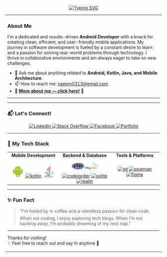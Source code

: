 
<div align="center">
  <a href="https://github.com/YOUR_GITHUB_USERNAME">
  <img src="https://readme-typing-svg.herokuapp.com?font=Inter&size=24&color=36BCF7¢er=true&vCenter=true&width=500&lines=Hi+there%2C+I'm+Muhammad+Naeem+👋;A+Passionate+Android+Developer;Always+Learning+and+Creating" alt="Typing SVG" />
  </a>
</div>

<table>
<tr>
<td width="65%" valign="top">

### About Me

I'm a dedicated and results-driven **Android Developer** with a knack for creating clean, efficient, and user-friendly mobile applications. My journey in software development is fueled by a constant desire to learn and a passion for solving real-world problems through technology. I thrive in collaborative environments and am always eager to take on new challenges.

- 💬 Ask me about anything related to **Android, Kotlin, Java, and Mobile Architecture**.
- 📫 How to reach me: [naeem0313@email.com](mailto:naeem0313@gmail.com)
- 🌱 **[More about me — click here!](https://naeemdev.github.io/Muhammad-Naeem/)** 🚀
<hr>

---

### 📬 Let's Connect!

<p align="center">
  <a href="https://linkedin.com/in/muhammad-naeem-b0101091" target="_blank">
    <img src="https://img.shields.io/badge/LinkedIn-0077B5?style=for-the-badge&logo=linkedin&logoColor=white" alt="LinkedIn"/>
  </a>
  <a href="https://stackoverflow.com/users/9376686/muhammad-naeem" target="_blank">
    <img src="https://img.shields.io/badge/Stack_Overflow-FE7A16?style=for-the-badge&logo=stack-overflow&logoColor=white" alt="Stack Overflow"/>
  </a>
  <a href="https://fb.com/muhammad.naeem0313" target="_blank">
    <img src="https://img.shields.io/badge/Facebook-1877F2?style=for-the-badge&logo=facebook&logoColor=white" alt="Facebook"/>
  </a>
  <a href="https://naeemdev.github.io/Muhammad-Naeem" target="_blank">
    <img src="https://img.shields.io/badge/Portfolio-36BCF7?style=for-the-badge&logo=dev.to&logoColor=white" alt="Portfolio"/>
  </a>
</p>

---

### 🚀 My Tech Stack

<div align="center">
  <table>
    <tr>
      <td align="center" width="180">
        <strong>Mobile Development</strong>
      </td>
      <td align="center" width="180">
        <strong>Backend & Database</strong>
      </td>
      <td align="center" width="180">
        <strong>Tools & Platforms</strong>
      </td>
    </tr>
    <tr>
      <td align="center">
        <a href="https://developer.android.com" target="_blank"><img src="https://raw.githubusercontent.com/devicons/devicon/master/icons/android/android-original.svg" alt="android" width="40" height="40"/></a>
        <a href="https://kotlinlang.org" target="_blank"><img src="https://www.vectorlogo.zone/logos/kotlinlang/kotlinlang-icon.svg" alt="kotlin" width="40" height="40"/></a>
        <a href="https://www.java.com" target="_blank"><img src="https://raw.githubusercontent.com/devicons/devicon/master/icons/java/java-original.svg" alt="java" width="40" height="40"/></a>
      </td>
      <td align="center">
        <a href="https://www.php.net" target="_blank"><img src="https://raw.githubusercontent.com/devicons/devicon/master/icons/php/php-original.svg" alt="php" width="40" height="40"/></a>
        <a href="https://www.mysql.com/" target="_blank"><img src="https://raw.githubusercontent.com/devicons/devicon/master/icons/mysql/mysql-original-wordmark.svg" alt="mysql" width="40" height="40"/></a>
        <a href="https://codeigniter.com" target="_blank"><img src="https://cdn.worldvectorlogo.com/logos/codeigniter.svg" alt="codeigniter" width="40" height="40"/></a>
        <a href="https://www.sqlite.org/" target="_blank"><img src="https://www.vectorlogo.zone/logos/sqlite/sqlite-icon.svg" alt="sqlite" width="40" height="40"/></a>
        <a href="https://realm.io/" target="_blank"><img src="https://raw.githubusercontent.com/bestofjs/bestofjs-webui/8665e8c267a0215f3159df28b33c365198101df5/public/logos/realm.svg" alt="realm" width="40" height="40"/></a>
      </td>
      <td align="center">
        <a href="https://git-scm.com/" target="_blank"><img src="https://www.vectorlogo.zone/logos/git-scm/git-scm-icon.svg" alt="git" width="40" height="40"/></a>
        <a href="https://postman.com" target="_blank"><img src="https://www.vectorlogo.zone/logos/getpostman/getpostman-icon.svg" alt="postman" width="40" height="40"/></a>
        <a href="https://www.figma.com/" target="_blank"><img src="https://www.vectorlogo.zone/logos/figma/figma-icon.svg" alt="figma" width="40" height="40"/></a>
      </td>
    </tr>
  </table>
</div>

---

### ✨ Fun Fact

> "I'm fueled by ☕ coffee and a relentless passion for clean code. When not coding, I enjoy exploring tech blogs. When I’m not hacking away, I’m probably dreaming of my next nap."

---

Thanks for visiting!  
✨ Feel free to reach out and say hi anytime 👋  
